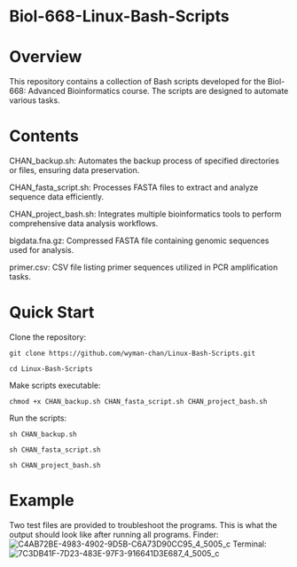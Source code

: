 # Biol-668-Linux-Bash-Scripts

# Overview
This repository contains a collection of Bash scripts developed for the Biol-668: Advanced Bioinformatics course. The scripts are designed to automate various tasks.

# Contents
CHAN_backup.sh: Automates the backup process of specified directories or files, ensuring data preservation.

CHAN_fasta_script.sh: Processes FASTA files to extract and analyze sequence data efficiently.

CHAN_project_bash.sh: Integrates multiple bioinformatics tools to perform comprehensive data analysis workflows.

bigdata.fna.gz: Compressed FASTA file containing genomic sequences used for analysis.

primer.csv: CSV file listing primer sequences utilized in PCR amplification tasks.

# Quick Start
Clone the repository:

`git clone https://github.com/wyman-chan/Linux-Bash-Scripts.git`

`cd Linux-Bash-Scripts`

Make scripts executable:

`chmod +x CHAN_backup.sh CHAN_fasta_script.sh CHAN_project_bash.sh`

Run the scripts:

`sh CHAN_backup.sh`

`sh CHAN_fasta_script.sh`

`sh CHAN_project_bash.sh`

# Example
Two test files are provided to troubleshoot the programs. This is what the output should look like after running all programs.
Finder:
![C4AB72BE-4983-4902-9D5B-C6A73D90CC95_4_5005_c](https://github.com/user-attachments/assets/b426551c-4583-4481-b786-90d6f4f151c6)
Terminal:
![7C3DB41F-7D23-483E-97F3-916641D3E687_4_5005_c](https://github.com/user-attachments/assets/54736d91-c370-4079-9c72-34c2b57e5592)


